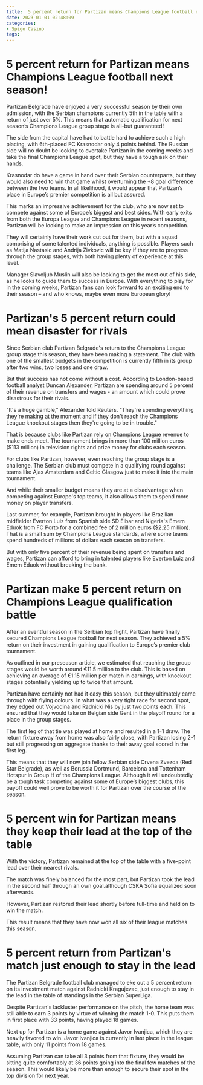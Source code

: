 ```yaml
---
title:  5 percent return for Partizan means Champions League football next season!
date: 2023-01-01 02:48:09
categories:
- Spigo Casino
tags:
---
```



#   5 percent return for Partizan means Champions League football next season!

Partizan Belgrade have enjoyed a very successful season by their own admission, with the Serbian champions currently 5th in the table with a return of just over 5%. This means that automatic qualification for next season’s Champions League group stage is all-but guaranteed!

The side from the capital have had to battle hard to achieve such a high placing, with 6th-placed FC Krasnodar only 4 points behind. The Russian side will no doubt be looking to overtake Partizan in the coming weeks and take the final Champions League spot, but they have a tough ask on their hands.

Krasnodar do have a game in hand over their Serbian counterparts, but they would also need to win that game whilst overturning the +8 goal difference between the two teams. In all likelihood, it would appear that Partizan’s place in Europe’s premier competition is all but assured.

This marks an impressive achievement for the club, who are now set to compete against some of Europe’s biggest and best sides. With early exits from both the Europa League and Champions League in recent seasons, Partizan will be looking to make an impression on this year’s competition.

They will certainly have their work cut out for them, but with a squad comprising of some talented individuals, anything is possible. Players such as Matija Nastasic and Andrija Zivkovic will be key if they are to progress through the group stages, with both having plenty of experience at this level.

Manager Slavoljub Muslin will also be looking to get the most out of his side, as he looks to guide them to success in Europe. With everything to play for in the coming weeks, Partizan fans can look forward to an exciting end to their season – and who knows, maybe even more European glory!

#  Partizan's 5 percent return could mean disaster for rivals

Since Serbian club Partizan Belgrade's return to the Champions League group stage this season, they have been making a statement. The club with one of the smallest budgets in the competition is currently fifth in its group after two wins, two losses and one draw.

But that success has not come without a cost. According to London-based football analyst Duncan Alexander, Partizan are spending around 5 percent of their revenue on transfers and wages - an amount which could prove disastrous for their rivals.

"It's a huge gamble," Alexander told Reuters. "They're spending everything they're making at the moment and if they don't reach the Champions League knockout stages then they're going to be in trouble."

That is because clubs like Partizan rely on Champions League revenue to make ends meet. The tournament brings in more than 100 million euros ($113 million) in television rights and prize money for clubs each season.

For clubs like Partizan, however, even reaching the group stage is a challenge. The Serbian club must compete in a qualifying round against teams like Ajax Amsterdam and Celtic Glasgow just to make it into the main tournament.

And while their smaller budget means they are at a disadvantage when competing against Europe's top teams, it also allows them to spend more money on player transfers.

Last summer, for example, Partizan brought in players like Brazilian midfielder Everton Luiz from Spanish side SD Eibar and Nigeria's Emem Eduok from FC Porto for a combined fee of 2 million euros ($2.25 million). That is a small sum by Champions League standards, where some teams spend hundreds of millions of dollars each season on transfers.

But with only five percent of their revenue being spent on transfers and wages, Partizan can afford to bring in talented players like Everton Luiz and Emem Eduok without breaking the bank.

#  Partizan make 5 percent return on Champions League qualification battle

After an eventful season in the Serbian top flight, Partizan have finally secured Champions League football for next season. They achieved a 5% return on their investment in gaining qualification to Europe’s premier club tournament.

As outlined in our preseason article, we estimated that reaching the group stages would be worth around €11.5 million to the club. This is based on achieving an average of €1.15 million per match in earnings, with knockout stages potentially yielding up to twice that amount.

Partizan have certainly not had it easy this season, but they ultimately came through with flying colours. In what was a very tight race for second spot, they edged out Vojvodina and Radnicki Nis by just two points each. This ensured that they would take on Belgian side Gent in the playoff round for a place in the group stages.

The first leg of that tie was played at home and resulted in a 1-1 draw. The return fixture away from home was also fairly close, with Partizan losing 2-1 but still progressing on aggregate thanks to their away goal scored in the first leg.

This means that they will now join fellow Serbian side Crvena Zvezda (Red Star Belgrade), as well as Borussia Dortmund, Barcelona and Tottenham Hotspur in Group H of the Champions League. Although it will undoubtedly be a tough task competing against some of Europe’s biggest clubs, this payoff could well prove to be worth it for Partizan over the course of the season.

#  5 percent win for Partizan means they keep their lead at the top of the table

With the victory, Partizan remained at the top of the table with a five-point lead over their nearest rivals.

The match was finely balanced for the most part, but Partizan took the lead in the second half through an own goal.although CSKA Sofia equalized soon afterwards.

However, Partizan restored their lead shortly before full-time and held on to win the match.

This result means that they have now won all six of their league matches this season.

#  5 percent return from Partizan's match just enough to stay in the lead

The Partizan Belgrade football club managed to eke out a 5 percent return on its investment match against Radnicki Kragujevac, just enough to stay in the lead in the table of standings in the Serbian SuperLiga. 

Despite Partizan's lackluster performance on the pitch, the home team was still able to earn 3 points by virtue of winning the match 1-0. This puts them in first place with 33 points, having played 18 games.

Next up for Partizan is a home game against Javor Ivanjica, which they are heavily favored to win. Javor Ivanjica is currently in last place in the league table, with only 11 points from 18 games.

Assuming Partizan can take all 3 points from that fixture, they would be sitting quite comfortably at 36 points going into the final few matches of the season. This would likely be more than enough to secure their spot in the top division for next year.